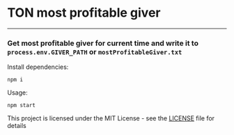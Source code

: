 # TON most profitable giver

---

### Get most profitable giver for current time and write it to ```process.env.GIVER_PATH``` or ```mostProfitableGiver.txt```

Install dependencies:
```
npm i
```

Usage:
```
npm start
```

This project is licensed under the MIT License - see the [LICENSE](LICENSE) file for details
